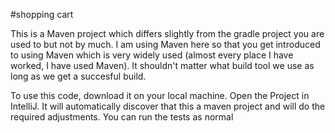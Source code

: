 #shopping cart

This is a Maven project which differs slightly from the gradle project you are used to but not by much. I am using Maven here so that you get introduced to using Maven which is very widely used (almost every place I have worked, I have used Maven).
It shouldn't matter what build tool we use as long as we get a succesful build.

To use this code, download it on your local machine.
Open the Project in IntelliJ. It will automatically discover that this a maven project and will do the required adjustments.
You can run the tests as normal

